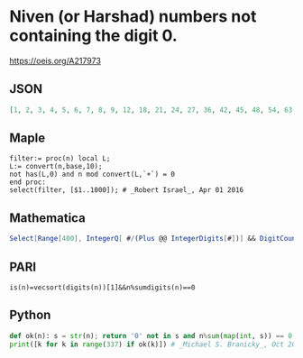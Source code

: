 # Niven \(or Harshad\) numbers not containing the digit 0\.
https://oeis.org/A217973
## JSON
```JSON
[1, 2, 3, 4, 5, 6, 7, 8, 9, 12, 18, 21, 24, 27, 36, 42, 45, 48, 54, 63, 72, 81, 84, 111, 112, 114, 117, 126, 132, 133, 135, 144, 152, 153, 156, 162, 171, 192, 195, 198, 216, 222, 224, 225, 228, 234, 243, 247, 252, 261, 264, 266, 285, 288, 312, 315, 322, 324, 333, 336]
```
## Maple
```Maple
filter:= proc(n) local L;
L:= convert(n,base,10);
not has(L,0) and n mod convert(L,`+`) = 0
end proc:
select(filter, [$1..1000]); # _Robert Israel_, Apr 01 2016
```
## Mathematica
```Mathematica
Select[Range[400], IntegerQ[ #/(Plus @@ IntegerDigits[#])] && DigitCount[#, 10, 0] == 0 &]  (* _Alonso del Arte_, Oct 16 2012 *)
```
## PARI
```PARI
is(n)=vecsort(digits(n))[1]&&n%sumdigits(n)==0
```
## Python
```Python
def ok(n): s = str(n); return '0' not in s and n%sum(map(int, s)) == 0
print([k for k in range(337) if ok(k)]) # _Michael S. Branicky_, Oct 20 2021
```
